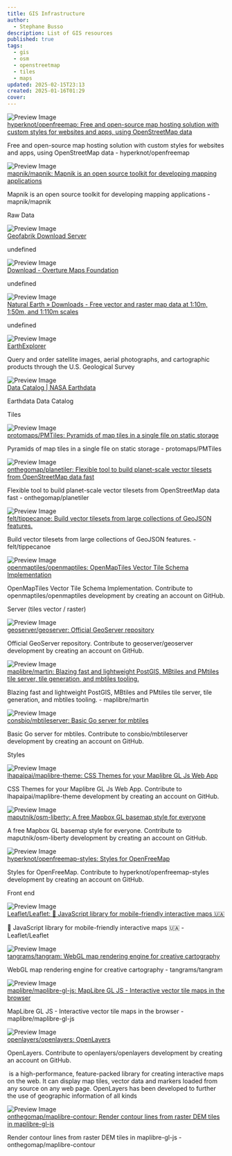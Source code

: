 ```yaml
---
title: GIS Infrastructure
author:
  - Stephane Busso
description: List of GIS resources
published: true
tags:
  - gis
  - osm
  - openstreetmap
  - tiles
  - maps
updated: 2025-02-15T23:13
created: 2025-01-16T01:29
cover: 
---
```



<div class="p-4 flex">
  <div class="w-24 h-24 mr-4 flex-shrink-0">
    <img src="https://opengraph.githubassets.com/4df797489ccacecfbff974ade7c36f9d190fa094babe45fc0ce3938921b24193/hyperknot/openfreemap" alt="Preview Image" class="w-full h-full object-cover rounded">
  </div>
  <div>
    <div class="text-xl font-semibold mb-2 flex items-center">
      <a href="https://github.com/hyperknot/openfreemap" target="_blank" class="text-blue-600 hover:underline">hyperknot/openfreemap: Free and open-source map hosting solution with custom styles for websites and apps, using OpenStreetMap data</a>
    </div>
    <p class="text-gray-600">Free and open-source map hosting solution with custom styles for websites and apps, using OpenStreetMap data - hyperknot/openfreemap</p>
  </div>
</div>




<div class="p-4 flex">
  <div class="w-24 h-24 mr-4 flex-shrink-0">
    <img src="https://opengraph.githubassets.com/a3a41478e8c924ead26bfb340c4e97c551c11eba2fec9064e52f4eb5b6d05747/mapnik/mapnik" alt="Preview Image" class="w-full h-full object-cover rounded">
  </div>
  <div>
    <div class="text-xl font-semibold mb-2 flex items-center">
      <a href="https://github.com/mapnik/mapnik" target="_blank" class="text-blue-600 hover:underline">mapnik/mapnik: Mapnik is an open source toolkit for developing mapping applications</a>
    </div>
    <p class="text-gray-600">Mapnik is an open source toolkit for developing mapping applications - mapnik/mapnik</p>
  </div>
</div>



Raw Data  


<div class="p-4 flex">
  <div class="w-24 h-24 mr-4 flex-shrink-0">
    <img src="undefined" alt="Preview Image" class="w-full h-full object-cover rounded">
  </div>
  <div>
    <div class="text-xl font-semibold mb-2 flex items-center">
      <a href="https://download.geofabrik.de" target="_blank" class="text-blue-600 hover:underline">Geofabrik Download Server</a>
    </div>
    <p class="text-gray-600">undefined</p>
  </div>
</div>



<div class="p-4 flex">
  <div class="w-24 h-24 mr-4 flex-shrink-0">
    <img src="https://overturemaps.org/wp-content/uploads/sites/16/2024/05/Overture-KV-colour-logo.png" alt="Preview Image" class="w-full h-full object-cover rounded">
  </div>
  <div>
    <div class="text-xl font-semibold mb-2 flex items-center">
      <a href="https://overturemaps.org/download/" target="_blank" class="text-blue-600 hover:underline">Download - Overture Maps Foundation</a>
    </div>
    <p class="text-gray-600">undefined</p>
  </div>
</div>



<div class="p-4 flex">
  <div class="w-24 h-24 mr-4 flex-shrink-0">
    <img src="undefined" alt="Preview Image" class="w-full h-full object-cover rounded">
  </div>
  <div>
    <div class="text-xl font-semibold mb-2 flex items-center">
      <a href="https://www.naturalearthdata.com/downloads/" target="_blank" class="text-blue-600 hover:underline">Natural Earth   » Downloads - Free vector and raster map data at 1:10m, 1:50m, and 1:110m scales</a>
    </div>
    <p class="text-gray-600">undefined</p>
  </div>
</div>



<div class="p-4 flex">
  <div class="w-24 h-24 mr-4 flex-shrink-0">
    <img src="undefined" alt="Preview Image" class="w-full h-full object-cover rounded">
  </div>
  <div>
    <div class="text-xl font-semibold mb-2 flex items-center">
      <a href="https://earthexplorer.usgs.gov" target="_blank" class="text-blue-600 hover:underline">EarthExplorer</a>
    </div>
    <p class="text-gray-600">Query and order satellite images, aerial photographs, and cartographic products through the U.S. Geological Survey</p>
  </div>
</div>



<div class="p-4 flex">
  <div class="w-24 h-24 mr-4 flex-shrink-0">
    <img src="undefined" alt="Preview Image" class="w-full h-full object-cover rounded">
  </div>
  <div>
    <div class="text-xl font-semibold mb-2 flex items-center">
      <a href="https://www.earthdata.nasa.gov/data/catalog" target="_blank" class="text-blue-600 hover:underline">Data Catalog | NASA Earthdata</a>
    </div>
    <p class="text-gray-600">Earthdata Data Catalog</p>
  </div>
</div>


Tiles  


<div class="p-4 flex">
  <div class="w-24 h-24 mr-4 flex-shrink-0">
    <img src="https://opengraph.githubassets.com/7079094e5ec966ba59145853f5c616f31d0bb4474d5f50ef55533b32f6379a1a/protomaps/PMTiles" alt="Preview Image" class="w-full h-full object-cover rounded">
  </div>
  <div>
    <div class="text-xl font-semibold mb-2 flex items-center">
      <a href="https://github.com/protomaps/PMTiles" target="_blank" class="text-blue-600 hover:underline">protomaps/PMTiles: Pyramids of map tiles in a single file on static storage</a>
    </div>
    <p class="text-gray-600">Pyramids of map tiles in a single file on static storage - protomaps/PMTiles</p>
  </div>
</div>



<div class="p-4 flex">
  <div class="w-24 h-24 mr-4 flex-shrink-0">
    <img src="https://opengraph.githubassets.com/aa34a8119bbb2759dd817fbc49c39647afeb5f806d1f5c7923669ac215dae1ad/onthegomap/planetiler" alt="Preview Image" class="w-full h-full object-cover rounded">
  </div>
  <div>
    <div class="text-xl font-semibold mb-2 flex items-center">
      <a href="https://github.com/onthegomap/planetiler" target="_blank" class="text-blue-600 hover:underline">onthegomap/planetiler: Flexible tool to build planet-scale vector tilesets from OpenStreetMap data fast</a>
    </div>
    <p class="text-gray-600">Flexible tool to build planet-scale vector tilesets from OpenStreetMap data fast - onthegomap/planetiler</p>
  </div>
</div>




<div class="p-4 flex">
  <div class="w-24 h-24 mr-4 flex-shrink-0">
    <img src="https://opengraph.githubassets.com/1bf3b025d0c310d722931d2c5492af1433fa0f89ed1cb64fa704b1cec238bc85/felt/tippecanoe" alt="Preview Image" class="w-full h-full object-cover rounded">
  </div>
  <div>
    <div class="text-xl font-semibold mb-2 flex items-center">
      <a href="https://github.com/felt/tippecanoe" target="_blank" class="text-blue-600 hover:underline">felt/tippecanoe: Build vector tilesets from large collections of GeoJSON features.</a>
    </div>
    <p class="text-gray-600">Build vector tilesets from large collections of GeoJSON features. - felt/tippecanoe</p>
  </div>
</div>




<div class="p-4 flex">
  <div class="w-24 h-24 mr-4 flex-shrink-0">
    <img src="https://opengraph.githubassets.com/4161c984f2e0cf71588cbcc793a787ac41ad3ccc7611b7eb0220a37ca842e375/openmaptiles/openmaptiles" alt="Preview Image" class="w-full h-full object-cover rounded">
  </div>
  <div>
    <div class="text-xl font-semibold mb-2 flex items-center">
      <a href="https://github.com/openmaptiles/openmaptiles" target="_blank" class="text-blue-600 hover:underline">openmaptiles/openmaptiles: OpenMapTiles Vector Tile Schema Implementation</a>
    </div>
    <p class="text-gray-600">OpenMapTiles Vector Tile Schema Implementation. Contribute to openmaptiles/openmaptiles development by creating an account on GitHub.</p>
  </div>
</div>


Server (tiles vector / raster)


<div class="p-4 flex">
  <div class="w-24 h-24 mr-4 flex-shrink-0">
    <img src="https://opengraph.githubassets.com/7d8f1771442e3f5d7ddf8473fedad3c7d0e067eb6999528278a0666a7fa57221/geoserver/geoserver" alt="Preview Image" class="w-full h-full object-cover rounded">
  </div>
  <div>
    <div class="text-xl font-semibold mb-2 flex items-center">
      <a href="https://github.com/geoserver/geoserver" target="_blank" class="text-blue-600 hover:underline">geoserver/geoserver: Official GeoServer repository</a>
    </div>
    <p class="text-gray-600">Official GeoServer repository. Contribute to geoserver/geoserver development by creating an account on GitHub.</p>
  </div>
</div>



<div class="p-4 flex">
  <div class="w-24 h-24 mr-4 flex-shrink-0">
    <img src="https://opengraph.githubassets.com/3f3bb223f9db90d23d94c08f51075333a56d5bc6c8a8a5ccdc4c0bc0d1cb221b/maplibre/martin" alt="Preview Image" class="w-full h-full object-cover rounded">
  </div>
  <div>
    <div class="text-xl font-semibold mb-2 flex items-center">
      <a href="https://github.com/maplibre/martin" target="_blank" class="text-blue-600 hover:underline">maplibre/martin: Blazing fast and lightweight PostGIS, MBtiles and PMtiles tile server, tile generation, and mbtiles tooling.</a>
    </div>
    <p class="text-gray-600">Blazing fast and lightweight PostGIS, MBtiles and PMtiles tile server, tile generation, and mbtiles tooling. - maplibre/martin</p>
  </div>
</div>




<div class="p-4 flex">
  <div class="w-24 h-24 mr-4 flex-shrink-0">
    <img src="https://opengraph.githubassets.com/14828e1d3c39f7207d30f3617e01c04ad67f75f801c8deb195377da3f8561d20/consbio/mbtileserver" alt="Preview Image" class="w-full h-full object-cover rounded">
  </div>
  <div>
    <div class="text-xl font-semibold mb-2 flex items-center">
      <a href="https://github.com/consbio/mbtileserver" target="_blank" class="text-blue-600 hover:underline">consbio/mbtileserver: Basic Go server for mbtiles</a>
    </div>
    <p class="text-gray-600">Basic Go server for mbtiles. Contribute to consbio/mbtileserver development by creating an account on GitHub.</p>
  </div>
</div>


Styles


<div class="p-4 flex">
  <div class="w-24 h-24 mr-4 flex-shrink-0">
    <img src="https://opengraph.githubassets.com/faad03fb4d00cb423b4a8d57651ce3fc0196fd6935fbb919cfda21b074ef0ce1/lhapaipai/maplibre-theme" alt="Preview Image" class="w-full h-full object-cover rounded">
  </div>
  <div>
    <div class="text-xl font-semibold mb-2 flex items-center">
      <a href="https://github.com/lhapaipai/maplibre-theme" target="_blank" class="text-blue-600 hover:underline">lhapaipai/maplibre-theme: CSS Themes for your Maplibre GL Js Web App</a>
    </div>
    <p class="text-gray-600">CSS Themes for your Maplibre GL Js Web App. Contribute to lhapaipai/maplibre-theme development by creating an account on GitHub.</p>
  </div>
</div>



<div class="p-4 flex">
  <div class="w-24 h-24 mr-4 flex-shrink-0">
    <img src="https://opengraph.githubassets.com/d95d7e7709b5ecf9c9f373e29ed1531591eb71cece129f246d20abfe773b15e7/maputnik/osm-liberty" alt="Preview Image" class="w-full h-full object-cover rounded">
  </div>
  <div>
    <div class="text-xl font-semibold mb-2 flex items-center">
      <a href="https://github.com/maputnik/osm-liberty" target="_blank" class="text-blue-600 hover:underline">maputnik/osm-liberty: A free Mapbox GL basemap style for everyone</a>
    </div>
    <p class="text-gray-600">A free Mapbox GL basemap style for everyone. Contribute to maputnik/osm-liberty development by creating an account on GitHub.</p>
  </div>
</div>



<div class="p-4 flex">
  <div class="w-24 h-24 mr-4 flex-shrink-0">
    <img src="https://opengraph.githubassets.com/b35fa1a2de00f398461a61512e38f2e68e9ae1b3a90f2f41e355718d450d7599/hyperknot/openfreemap-styles" alt="Preview Image" class="w-full h-full object-cover rounded">
  </div>
  <div>
    <div class="text-xl font-semibold mb-2 flex items-center">
      <a href="https://github.com/hyperknot/openfreemap-styles" target="_blank" class="text-blue-600 hover:underline">hyperknot/openfreemap-styles: Styles for OpenFreeMap</a>
    </div>
    <p class="text-gray-600">Styles for OpenFreeMap. Contribute to hyperknot/openfreemap-styles development by creating an account on GitHub.</p>
  </div>
</div>



Front end


<div class="p-4 flex">
  <div class="w-24 h-24 mr-4 flex-shrink-0">
    <img src="https://opengraph.githubassets.com/52a62890317be50f8488b5c4083ab6d7358895bc6467f1d7d467647df7abb265/Leaflet/Leaflet" alt="Preview Image" class="w-full h-full object-cover rounded">
  </div>
  <div>
    <div class="text-xl font-semibold mb-2 flex items-center">
      <a href="https://github.com/Leaflet/Leaflet" target="_blank" class="text-blue-600 hover:underline">Leaflet/Leaflet: 🍃 JavaScript library for mobile-friendly interactive maps 🇺🇦</a>
    </div>
    <p class="text-gray-600">🍃 JavaScript library for mobile-friendly interactive maps 🇺🇦 - Leaflet/Leaflet</p>
  </div>
</div>



<div class="p-4 flex">
  <div class="w-24 h-24 mr-4 flex-shrink-0">
    <img src="https://opengraph.githubassets.com/195352db85076165d7aebeab2e282afafc6e157641d45ab169898f91fcae42d1/tangrams/tangram" alt="Preview Image" class="w-full h-full object-cover rounded">
  </div>
  <div>
    <div class="text-xl font-semibold mb-2 flex items-center">
      <a href="https://github.com/tangrams/tangram" target="_blank" class="text-blue-600 hover:underline">tangrams/tangram: WebGL map rendering engine for creative cartography</a>
    </div>
    <p class="text-gray-600">WebGL map rendering engine for creative cartography - tangrams/tangram</p>
  </div>
</div>




<div class="p-4 flex">
  <div class="w-24 h-24 mr-4 flex-shrink-0">
    <img src="https://repository-images.githubusercontent.com/319779344/38baac00-8c8c-11eb-9b8b-01990f75f4f5" alt="Preview Image" class="w-full h-full object-cover rounded">
  </div>
  <div>
    <div class="text-xl font-semibold mb-2 flex items-center">
      <a href="https://github.com/maplibre/maplibre-gl-js" target="_blank" class="text-blue-600 hover:underline">maplibre/maplibre-gl-js: MapLibre GL JS - Interactive vector tile maps in the browser</a>
    </div>
    <p class="text-gray-600">MapLibre GL JS - Interactive vector tile maps in the browser - maplibre/maplibre-gl-js</p>
  </div>
</div>



<div class="p-4 flex">
  <div class="w-24 h-24 mr-4 flex-shrink-0">
    <img src="https://opengraph.githubassets.com/ac7f4b42e01f5fc8e5fa00f626d0b1943535cc317344741b5b8be7b90f728156/openlayers/openlayers" alt="Preview Image" class="w-full h-full object-cover rounded">
  </div>
  <div>
    <div class="text-xl font-semibold mb-2 flex items-center">
      <a href="https://github.com/openlayers/openlayers" target="_blank" class="text-blue-600 hover:underline">openlayers/openlayers: OpenLayers</a>
    </div>
    <p class="text-gray-600">OpenLayers. Contribute to openlayers/openlayers development by creating an account on GitHub.</p>
  </div>
</div>

 is a high-performance, feature-packed library for creating interactive maps on the web. It can display map tiles, vector data and markers loaded from any source on any web page. OpenLayers has been developed to further the use of geographic information of all kinds


<div class="p-4 flex">
  <div class="w-24 h-24 mr-4 flex-shrink-0">
    <img src="https://opengraph.githubassets.com/291b1c5ace9a8181e5d8f91fda18460adbbdb86f9f2a187bb15bda6f34a3bc23/onthegomap/maplibre-contour" alt="Preview Image" class="w-full h-full object-cover rounded">
  </div>
  <div>
    <div class="text-xl font-semibold mb-2 flex items-center">
      <a href="https://github.com/onthegomap/maplibre-contour" target="_blank" class="text-blue-600 hover:underline">onthegomap/maplibre-contour: Render contour lines from raster DEM tiles in maplibre-gl-js</a>
    </div>
    <p class="text-gray-600">Render contour lines from raster DEM tiles in maplibre-gl-js - onthegomap/maplibre-contour</p>
  </div>
</div>


